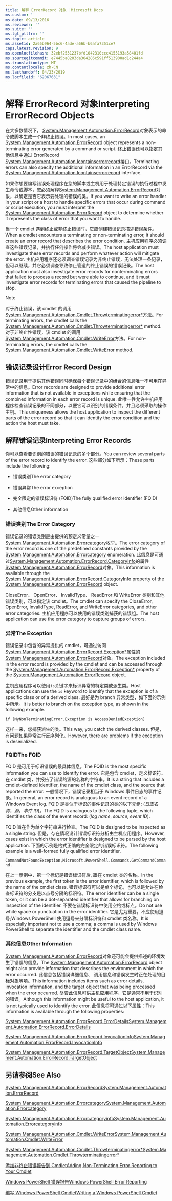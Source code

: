```yaml
---
title: 解释 ErrorRecord 对象 |Microsoft Docs
ms.custom: ''
ms.date: 09/13/2016
ms.reviewer: ''
ms.suite: ''
ms.tgt_pltfrm: ''
ms.topic: article
ms.assetid: 2a65b964-5bc6-4ade-a66b-b6afa7351ce7
caps.latest.revision: 9
ms.openlocfilehash: 32ebf2531237bfd1042310ccc4155193a58401fd
ms.sourcegitcommit: e7445ba8203da304286c591ff513900ad1c244a4
ms.translationtype: MT
ms.contentlocale: zh-CN
ms.lasthandoff: 04/23/2019
ms.locfileid: "62067631"
---
```

# <a name="interpreting-errorrecord-objects"></a><span data-ttu-id="5f8c5-102">解释 ErrorRecord 对象</span><span class="sxs-lookup"><span data-stu-id="5f8c5-102">Interpreting ErrorRecord Objects</span></span>

<span data-ttu-id="5f8c5-103">在大多数情况下， [System.Management.Automation.ErrorRecord](/dotnet/api/System.Management.Automation.ErrorRecord)对象表示的命令或脚本生成一个非终止错误。</span><span class="sxs-lookup"><span data-stu-id="5f8c5-103">In most cases, an [System.Management.Automation.ErrorRecord](/dotnet/api/System.Management.Automation.ErrorRecord) object represents a non-terminating error generated by a command or script.</span></span> <span data-ttu-id="5f8c5-104">终止错误还可以指定其他信息中通过 ErrorRecord [System.Management.Automation.Icontainserrorrecord](/dotnet/api/System.Management.Automation.IContainsErrorRecord)接口。</span><span class="sxs-lookup"><span data-stu-id="5f8c5-104">Terminating errors can also specify the additional information in an ErrorRecord via the [System.Management.Automation.Icontainserrorrecord](/dotnet/api/System.Management.Automation.IContainsErrorRecord) interface.</span></span>

<span data-ttu-id="5f8c5-105">如果你想要编写错误处理程序在您的脚本或主机用于处理特定错误的执行过程中发生命令或脚本，您必须解释[System.Management.Automation.ErrorRecord](/dotnet/api/System.Management.Automation.ErrorRecord)对象，以确定是否它表示要处理的错误的类。</span><span class="sxs-lookup"><span data-stu-id="5f8c5-105">If you want to write an error handler in your script or a host to handle specific errors that occur during command or script execution, you must interpret the [System.Management.Automation.ErrorRecord](/dotnet/api/System.Management.Automation.ErrorRecord) object to determine whether it represents the class of error that you want to handle.</span></span>

<span data-ttu-id="5f8c5-106">当一个 cmdlet 遇到终止或非终止错误时，它应创建错误记录描述错误条件。</span><span class="sxs-lookup"><span data-stu-id="5f8c5-106">When a cmdlet encounters a terminating or non-terminating error, it should create an error record that describes the error condition.</span></span> <span data-ttu-id="5f8c5-107">主机应用程序必须调查这些错误记录，并执行任何操作将会减少错误。</span><span class="sxs-lookup"><span data-stu-id="5f8c5-107">The host application must investigate these error records and perform whatever action will mitigate the error.</span></span> <span data-ttu-id="5f8c5-108">主机应用程序还必须调查错误记录为非终止错误，无法处理一条记录，但可以继续，并它必须调查导致停止管道的终止错误的错误记录。</span><span class="sxs-lookup"><span data-stu-id="5f8c5-108">The host application must also investigate error records for nonterminating errors that failed to process a record but were able to continue, and it must investigate error records for terminating errors that caused the pipeline to stop.</span></span>

> [!NOTE]
> <span data-ttu-id="5f8c5-109">对于终止错误，该 cmdlet 的调用[System.Management.Automation.Cmdlet.Throwterminatingerror\*](/dotnet/api/System.Management.Automation.Cmdlet.ThrowTerminatingError)方法。</span><span class="sxs-lookup"><span data-stu-id="5f8c5-109">For terminating errors, the cmdlet calls the [System.Management.Automation.Cmdlet.Throwterminatingerror\*](/dotnet/api/System.Management.Automation.Cmdlet.ThrowTerminatingError) method.</span></span> <span data-ttu-id="5f8c5-110">对于非终止性错误，该 cmdlet 的调用[System.Management.Automation.Cmdlet.WriteError](/dotnet/api/System.Management.Automation.Cmdlet.WriteError)方法。</span><span class="sxs-lookup"><span data-stu-id="5f8c5-110">For non-terminating errors, the cmdlet calls the [System.Management.Automation.Cmdlet.WriteError](/dotnet/api/System.Management.Automation.Cmdlet.WriteError) method.</span></span>

## <a name="error-record-design"></a><span data-ttu-id="5f8c5-111">错误记录设计</span><span class="sxs-lookup"><span data-stu-id="5f8c5-111">Error Record Design</span></span>

<span data-ttu-id="5f8c5-112">错误记录用于提供其他错误同时确保每个错误记录中的组合的信息唯一不可用在异常中的信息。</span><span class="sxs-lookup"><span data-stu-id="5f8c5-112">Error records are designed to provide additional error information that is not available in exceptions while ensuring that the combined information in each error record is unique.</span></span> <span data-ttu-id="5f8c5-113">此唯一性允许主机应用程序检查错误记录的不同部分，以便它可以识别的错误条件，并且必须采取的操作主机。</span><span class="sxs-lookup"><span data-stu-id="5f8c5-113">This uniqueness allows the host application to inspect the different parts of the error record so that it can identify the error condition and the action the host must take.</span></span>

## <a name="interpreting-error-records"></a><span data-ttu-id="5f8c5-114">解释错误记录</span><span class="sxs-lookup"><span data-stu-id="5f8c5-114">Interpreting Error Records</span></span>

<span data-ttu-id="5f8c5-115">你可以查看要识别的错误的错误记录的多个部分。</span><span class="sxs-lookup"><span data-stu-id="5f8c5-115">You can review several parts of the error record to identify the error.</span></span> <span data-ttu-id="5f8c5-116">这些部分如下所示：</span><span class="sxs-lookup"><span data-stu-id="5f8c5-116">These parts include the following:</span></span>

- <span data-ttu-id="5f8c5-117">错误类别</span><span class="sxs-lookup"><span data-stu-id="5f8c5-117">The error category</span></span>

- <span data-ttu-id="5f8c5-118">错误异常</span><span class="sxs-lookup"><span data-stu-id="5f8c5-118">The error exception</span></span>

- <span data-ttu-id="5f8c5-119">完全限定的错误标识符 (FQID)</span><span class="sxs-lookup"><span data-stu-id="5f8c5-119">The fully qualified error identifier (FQID)</span></span>

- <span data-ttu-id="5f8c5-120">其他信息</span><span class="sxs-lookup"><span data-stu-id="5f8c5-120">Other information</span></span>

### <a name="the-error-category"></a><span data-ttu-id="5f8c5-121">错误类别</span><span class="sxs-lookup"><span data-stu-id="5f8c5-121">The Error Category</span></span>

<span data-ttu-id="5f8c5-122">错误记录的错误类别是由提供的预定义常量之一[System.Management.Automation.Errorcategory](/dotnet/api/System.Management.Automation.ErrorCategory)枚举。</span><span class="sxs-lookup"><span data-stu-id="5f8c5-122">The error category of the error record is one of the predefined constants provided by the [System.Management.Automation.Errorcategory](/dotnet/api/System.Management.Automation.ErrorCategory) enumeration.</span></span> <span data-ttu-id="5f8c5-123">此信息是可通过[System.Management.Automation.ErrorRecord.CategoryInfo](/dotnet/api/System.Management.Automation.ErrorRecord.CategoryInfo)的属性[System.Management.Automation.ErrorRecord](/dotnet/api/System.Management.Automation.ErrorRecord)对象。</span><span class="sxs-lookup"><span data-stu-id="5f8c5-123">This information  is available through the [System.Management.Automation.ErrorRecord.CategoryInfo](/dotnet/api/System.Management.Automation.ErrorRecord.CategoryInfo) property of the [System.Management.Automation.ErrorRecord](/dotnet/api/System.Management.Automation.ErrorRecord) object.</span></span>

<span data-ttu-id="5f8c5-124">CloseError、 OpenError、 InvalidType、 ReadError 和 WriteError 类别和其他错误类别，可以指定该 cmdlet。</span><span class="sxs-lookup"><span data-stu-id="5f8c5-124">The cmdlet can specify the CloseError, OpenError, InvalidType, ReadError, and WriteError categories, and other error categories.</span></span> <span data-ttu-id="5f8c5-125">主机应用程序可以使用的错误类别捕获的错误组。</span><span class="sxs-lookup"><span data-stu-id="5f8c5-125">The host application can use the error category to capture groups of errors.</span></span>

### <a name="the-exception"></a><span data-ttu-id="5f8c5-126">异常</span><span class="sxs-lookup"><span data-stu-id="5f8c5-126">The Exception</span></span>

<span data-ttu-id="5f8c5-127">错误记录中包含的异常提供的 cmdlet，可通过访问[System.Management.Automation.ErrorRecord.Exception\*](/dotnet/api/System.Management.Automation.ErrorRecord.Exception)属性的[System.Management.Automation.ErrorRecord](/dotnet/api/System.Management.Automation.ErrorRecord)对象。</span><span class="sxs-lookup"><span data-stu-id="5f8c5-127">The exception included in the error record is provided by the cmdlet and can be accessed through the [System.Management.Automation.ErrorRecord.Exception\*](/dotnet/api/System.Management.Automation.ErrorRecord.Exception) property of the [System.Management.Automation.ErrorRecord](/dotnet/api/System.Management.Automation.ErrorRecord) object.</span></span>

<span data-ttu-id="5f8c5-128">主机应用程序可以使用`is`关键字来标识异常的特定类或派生类。</span><span class="sxs-lookup"><span data-stu-id="5f8c5-128">Host applications can use the `is` keyword to identify that the exception is of a specific class or of a derived class.</span></span> <span data-ttu-id="5f8c5-129">最好是为 branch 异常类型，如下面的示例中所示。</span><span class="sxs-lookup"><span data-stu-id="5f8c5-129">It is better to branch on the exception type, as shown in the following example.</span></span>

`if (MyNonTerminatingError.Exception is AccessDeniedException)`

<span data-ttu-id="5f8c5-130">这样一来，您捕获派生的类。</span><span class="sxs-lookup"><span data-stu-id="5f8c5-130">This way, you catch the derived classes.</span></span> <span data-ttu-id="5f8c5-131">但是，有问题如果异常进行反序列化。</span><span class="sxs-lookup"><span data-stu-id="5f8c5-131">However, there are problems if the exception is deserialized.</span></span>

### <a name="the-fqid"></a><span data-ttu-id="5f8c5-132">FQID</span><span class="sxs-lookup"><span data-stu-id="5f8c5-132">The FQID</span></span>

<span data-ttu-id="5f8c5-133">FQID 是可用于标识错误的最具体信息。</span><span class="sxs-lookup"><span data-stu-id="5f8c5-133">The FQID is the most specific information you can use to identify the error.</span></span> <span data-ttu-id="5f8c5-134">它是包含 cmdlet，定义标识符、 在 cmdlet 类，并报告了错误的源的名称的字符串。</span><span class="sxs-lookup"><span data-stu-id="5f8c5-134">It is a string that includes a cmdlet-defined identifier, the name of the cmdlet class, and the source that reported the error.</span></span> <span data-ttu-id="5f8c5-135">一般情况下，错误记录相当于 Windows 事件日志的事件记录。</span><span class="sxs-lookup"><span data-stu-id="5f8c5-135">In general, an error record is analogous to an event record of a Windows Event log.</span></span> <span data-ttu-id="5f8c5-136">FQID 是类似于标识的事件记录的类的以下元组: (*日志名称*，*源*，*事件 ID*)。</span><span class="sxs-lookup"><span data-stu-id="5f8c5-136">The FQID is analogous to the following tuple, which identifies the class of the event record: (*log name*, *source*, *event ID*).</span></span>

<span data-ttu-id="5f8c5-137">FQID 旨在作为单个字符串进行检查。</span><span class="sxs-lookup"><span data-stu-id="5f8c5-137">The FQID is designed to be inspected as a single string.</span></span> <span data-ttu-id="5f8c5-138">但是，存在情况设计错误标识符分析由主机应用程序。</span><span class="sxs-lookup"><span data-stu-id="5f8c5-138">However, cases exist in which the error identifier is designed to be parsed by the host application.</span></span> <span data-ttu-id="5f8c5-139">下面的示例是格式正确的完全限定的错误标识符。</span><span class="sxs-lookup"><span data-stu-id="5f8c5-139">The following example is a well-formed fully qualified error identifier.</span></span>

`CommandNotFoundException,Microsoft.PowerShell.Commands.GetCommandCommand.`

<span data-ttu-id="5f8c5-140">在上一示例中，第一个标记是错误标识符后, 跟在 cmdlet 类的名称。</span><span class="sxs-lookup"><span data-stu-id="5f8c5-140">In the previous example, the first token is the error identifier, which is followed by the name of the cmdlet class.</span></span> <span data-ttu-id="5f8c5-141">错误标识符可以是单个标记，也可以是允许在检查标识符的分支是以点号分隔的标识符。</span><span class="sxs-lookup"><span data-stu-id="5f8c5-141">The error identifier can be a single token, or it can be a dot-separated identifier that allows for branching on inspection of the identifier.</span></span> <span data-ttu-id="5f8c5-142">不要在错误标识符中使用空格或标点。</span><span class="sxs-lookup"><span data-stu-id="5f8c5-142">Do not use white space or punctuation in the error identifier.</span></span> <span data-ttu-id="5f8c5-143">它是尤为重要，不应使用逗号;Windows PowerShell 使用逗号来分隔标识符和 cmdlet 类名称。</span><span class="sxs-lookup"><span data-stu-id="5f8c5-143">It is especially important not to use a comma; a comma is used by Windows PowerShell to separate the identifier and the cmdlet class name.</span></span>

### <a name="other-information"></a><span data-ttu-id="5f8c5-144">其他信息</span><span class="sxs-lookup"><span data-stu-id="5f8c5-144">Other Information</span></span>

<span data-ttu-id="5f8c5-145">[System.Management.Automation.ErrorRecord](/dotnet/api/System.Management.Automation.ErrorRecord)对象还可能会提供描述的环境发生了错误的信息。</span><span class="sxs-lookup"><span data-stu-id="5f8c5-145">The [System.Management.Automation.ErrorRecord](/dotnet/api/System.Management.Automation.ErrorRecord) object might also provide information that describes the environment in which the error occurred.</span></span> <span data-ttu-id="5f8c5-146">此信息包括错误详细信息、 调用信息和错误发生时正在处理的目标对象等项。</span><span class="sxs-lookup"><span data-stu-id="5f8c5-146">This information includes items such as error details, invocation information, and the target object that was being processed when the error occurred.</span></span> <span data-ttu-id="5f8c5-147">尽管此信息可供主机应用程序，它是通常不用于识别的错误。</span><span class="sxs-lookup"><span data-stu-id="5f8c5-147">Although this information might be useful to the host application, it is not typically used to identify the error.</span></span> <span data-ttu-id="5f8c5-148">此信息将可通过以下属性：</span><span class="sxs-lookup"><span data-stu-id="5f8c5-148">This information is available through the following properties:</span></span>

[<span data-ttu-id="5f8c5-149">System.Management.Automation.ErrorRecord.ErrorDetails</span><span class="sxs-lookup"><span data-stu-id="5f8c5-149">System.Management.Automation.ErrorRecord.ErrorDetails</span></span>](/dotnet/api/System.Management.Automation.ErrorRecord.ErrorDetails)

[<span data-ttu-id="5f8c5-150">System.Management.Automation.ErrorRecord.InvocationInfo</span><span class="sxs-lookup"><span data-stu-id="5f8c5-150">System.Management.Automation.ErrorRecord.InvocationInfo</span></span>](/dotnet/api/System.Management.Automation.ErrorRecord.InvocationInfo)

[<span data-ttu-id="5f8c5-151">System.Management.Automation.ErrorRecord.TargetObject</span><span class="sxs-lookup"><span data-stu-id="5f8c5-151">System.Management.Automation.ErrorRecord.TargetObject</span></span>](/dotnet/api/System.Management.Automation.ErrorRecord.TargetObject)

## <a name="see-also"></a><span data-ttu-id="5f8c5-152">另请参阅</span><span class="sxs-lookup"><span data-stu-id="5f8c5-152">See Also</span></span>

[<span data-ttu-id="5f8c5-153">System.Management.Automation.ErrorRecord</span><span class="sxs-lookup"><span data-stu-id="5f8c5-153">System.Management.Automation.ErrorRecord</span></span>](/dotnet/api/System.Management.Automation.ErrorRecord)

[<span data-ttu-id="5f8c5-154">System.Management.Automation.Errorcategory</span><span class="sxs-lookup"><span data-stu-id="5f8c5-154">System.Management.Automation.Errorcategory</span></span>](/dotnet/api/System.Management.Automation.ErrorCategory)

[<span data-ttu-id="5f8c5-155">System.Management.Automation.Errorcategoryinfo</span><span class="sxs-lookup"><span data-stu-id="5f8c5-155">System.Management.Automation.Errorcategoryinfo</span></span>](/dotnet/api/System.Management.Automation.ErrorCategoryInfo)

[<span data-ttu-id="5f8c5-156">System.Management.Automation.Cmdlet.WriteError</span><span class="sxs-lookup"><span data-stu-id="5f8c5-156">System.Management.Automation.Cmdlet.WriteError</span></span>](/dotnet/api/System.Management.Automation.Cmdlet.WriteError)

[<span data-ttu-id="5f8c5-157">System.Management.Automation.Cmdlet.Throwterminatingerror\*</span><span class="sxs-lookup"><span data-stu-id="5f8c5-157">System.Management.Automation.Cmdlet.Throwterminatingerror\*</span></span>](/dotnet/api/System.Management.Automation.Cmdlet.ThrowTerminatingError)

[<span data-ttu-id="5f8c5-158">添加非终止错误报告到 Cmdlet</span><span class="sxs-lookup"><span data-stu-id="5f8c5-158">Adding Non-Terminating Error Reporting to Your Cmdlet</span></span>](./adding-non-terminating-error-reporting-to-your-cmdlet.md)

[<span data-ttu-id="5f8c5-159">Windows PowerShell 错误报告</span><span class="sxs-lookup"><span data-stu-id="5f8c5-159">Windows PowerShell Error Reporting</span></span>](./error-reporting-concepts.md)

[<span data-ttu-id="5f8c5-160">编写 Windows PowerShell Cmdlet</span><span class="sxs-lookup"><span data-stu-id="5f8c5-160">Writing a Windows PowerShell Cmdlet</span></span>](./writing-a-windows-powershell-cmdlet.md)
